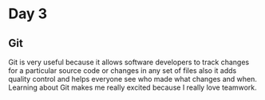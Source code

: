 # Day 3

## Git
Git is very useful because it allows software developers to track changes for a particular source code or changes in any set of files also it adds quality control and helps everyone see who made what changes and when. Learning about Git makes me really excited because I really love teamwork.
